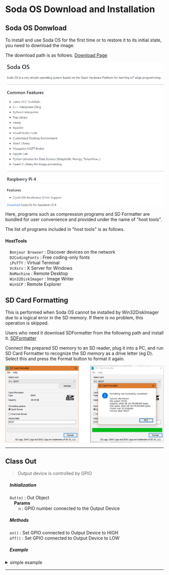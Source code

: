 <h1> Soda OS Download and Installation </h1>

<h2> Soda OS Donwload </h2>
To install and use Soda OS for the first time or to restore it to its initial state, you need to download the image.

The download path is as follows.
[Download Page](https://github.com/hanback-docs/Soda)

![os](./picture/soda_page.png)

Here, programs such as compression programs and SD Formatter are bundled for user convenience and provided under the name of "host tools".

The list of programs included in "host tools" is as follows.

<h4> HostTools </h4>
&emsp;<code class="code_accent">Bonjour Browser</code> : Discover devices on the network<br>
&emsp;<code class="code_accent">D2CodingFonts</code> : Free coding-only fonts<br>
&emsp;<code class="code_accent">iPuTTY</code> : Virtual Terminal<br>
&emsp;<code class="code_accent">VcXsrv</code> : X Server for Windows<br>
&emsp;<code class="code_accent">NoMachine</code> : Remote Desktop<br>
&emsp;<code class="code_accent">Win32DiskImager</code> : Image Writer<br>
&emsp;<code class="code_accent">WinSCP</code> : Remote Explorer<br>

<h2> SD Card Formatting </h2>

This is performed when Soda OS cannot be installed by Win32DiskImager due to a logical error in the SD memory. If there is no problem, this operation is skipped.

Users who need it download SDFormatter from the following path and install it.
[SDFormatter](https://www.sdcard.org/downloads/formatter/eula_windows/index.html)

Connect the prepared SD memory to an SD reader, plug it into a PC, and run SD Card Formatter to recognize the SD memory as a drive letter (eg D). Select this and press the Format button to format it again.

![format](./picture/format.png)


<!-- # Class & Method Description-->
<hr/>

## <span class="title">Class</span> <span class="title_accent">**Out**</span>    

<blockquote class="desc"> Output device is controlled by GPIO</blockquote>

<h5>&emsp;Initialization</h5>

&emsp;<code class="code_accent">Out(n)</code> : Out Object<br>
&emsp;&emsp;**Params**    
&emsp;&emsp;&emsp;`n` : GPIO number connected to the Output Device

<h5>&emsp;Methods</h5>

&emsp;<code class="code_accent">on()</code> : Set GPIO connected to Output Device to HIGH  
&emsp;<code class="code_accent">off()</code> : Set GPIO connected to Output Device to LOW   

<h5>&emsp;Example</h5>
<details>
	<summary>simple example</summary>
		
~~~python   
	from pop import Out
	import time 

	output = Out(1)
	output.on()
	time.sleep(1)
	output.off()	
~~~
	
</details>

---
